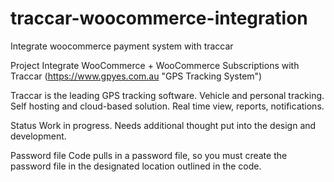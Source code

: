 # traccar-woocommerce-integration
Integrate woocommerce payment system with traccar

Project
Integrate WooCommerce + WooCommerce Subscriptions with Traccar  (https://www.gpyes.com.au "GPS Tracking System")

Traccar is the leading GPS tracking software. Vehicle and personal tracking. Self hosting and cloud-based solution. Real time view, reports, notifications.

Status
Work in progress. Needs additional thought put into the design and development.

Password file
Code pulls in a password file, so you must create the password file in the designated location outlined in the code.
